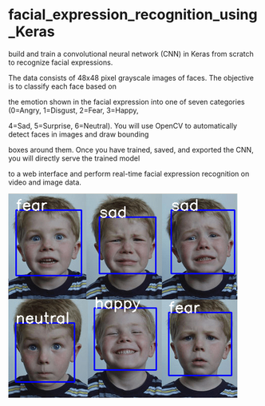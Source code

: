 # facial_expression_recognition_using_Keras

build and train a convolutional neural network (CNN) in Keras from scratch to recognize facial expressions.

The data consists of 48x48 pixel grayscale images of faces. The objective is to classify each face based on

the emotion shown in the facial expression into one of seven categories (0=Angry, 1=Disgust, 2=Fear, 3=Happy,

4=Sad, 5=Surprise, 6=Neutral). You will use OpenCV to automatically detect faces in images and draw bounding 

boxes around them. Once you have trained, saved, and exported the CNN, you will directly serve the trained model

to a web interface and perform real-time facial expression recognition on video and image data. 

![demo2](Images/faceex_1.png)
